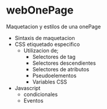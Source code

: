 # webOnePage
Maquetacion y estilos de una onePage
- Sintaxis de maquetacion
- CSS etiquetado especifico
  - Utilizacion de;
    - Selectores de tag
    - Selectores descendientes
    - Selectores de atributos
    - Pseudoelementos
    - Variables CSS
- Javascript
  - condicionales
  - Eventos
